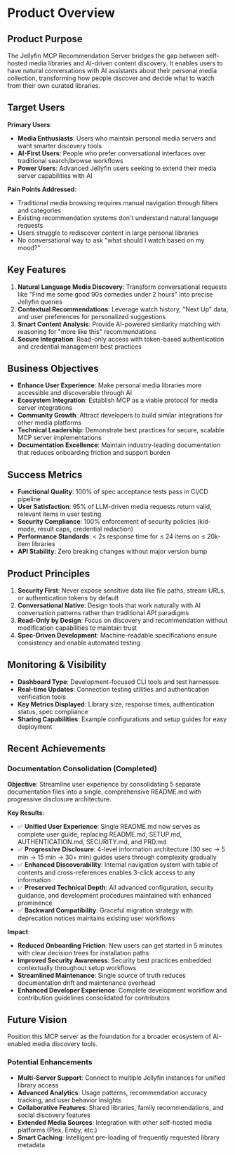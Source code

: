 # Product Overview

## Product Purpose

The Jellyfin MCP Recommendation Server bridges the gap between self-hosted media libraries and AI-driven content discovery. It enables users to have natural conversations with AI assistants about their personal media collection, transforming how people discover and decide what to watch from their own curated libraries.

## Target Users

**Primary Users**:

- **Media Enthusiasts**: Users who maintain personal media servers and want smarter discovery tools
- **AI-First Users**: People who prefer conversational interfaces over traditional search/browse workflows
- **Power Users**: Advanced Jellyfin users seeking to extend their media server capabilities with AI

**Pain Points Addressed**:

- Traditional media browsing requires manual navigation through filters and categories
- Existing recommendation systems don't understand natural language requests
- Users struggle to rediscover content in large personal libraries
- No conversational way to ask "what should I watch based on my mood?"

## Key Features

1. **Natural Language Media Discovery**: Transform conversational requests like "Find me some good 90s comedies under 2 hours" into precise Jellyfin queries
2. **Contextual Recommendations**: Leverage watch history, "Next Up" data, and user preferences for personalized suggestions
3. **Smart Content Analysis**: Provide AI-powered similarity matching with reasoning for "more like this" recommendations
4. **Secure Integration**: Read-only access with token-based authentication and credential management best practices

## Business Objectives

- **Enhance User Experience**: Make personal media libraries more accessible and discoverable through AI
- **Ecosystem Integration**: Establish MCP as a viable protocol for media server integrations
- **Community Growth**: Attract developers to build similar integrations for other media platforms
- **Technical Leadership**: Demonstrate best practices for secure, scalable MCP server implementations
- **Documentation Excellence**: Maintain industry-leading documentation that reduces onboarding friction and support burden

## Success Metrics

- **Functional Quality**: 100% of spec acceptance tests pass in CI/CD pipeline
- **User Satisfaction**: 95% of LLM-driven media requests return valid, relevant items in user testing
- **Security Compliance**: 100% enforcement of security policies (kid-mode, result caps, credential redaction)
- **Performance Standards**: < 2s response time for ≤ 24 items on ≤ 20k-item libraries
- **API Stability**: Zero breaking changes without major version bump

## Product Principles

1. **Security First**: Never expose sensitive data like file paths, stream URLs, or authentication tokens by default
2. **Conversational Native**: Design tools that work naturally with AI conversation patterns rather than traditional API paradigms
3. **Read-Only by Design**: Focus on discovery and recommendation without modification capabilities to maintain trust
4. **Spec-Driven Development**: Machine-readable specifications ensure consistency and enable automated testing

## Monitoring & Visibility

- **Dashboard Type**: Development-focused CLI tools and test harnesses
- **Real-time Updates**: Connection testing utilities and authentication verification tools
- **Key Metrics Displayed**: Library size, response times, authentication status, spec compliance
- **Sharing Capabilities**: Example configurations and setup guides for easy deployment
## Recent Achievements

### Documentation Consolidation (Completed)

**Objective**: Streamline user experience by consolidating 5 separate documentation files into a single, comprehensive README.md with progressive disclosure architecture.

**Key Results**:
- ✅ **Unified User Experience**: Single README.md now serves as complete user guide, replacing README.md, SETUP.md, AUTHENTICATION.md, SECURITY.md, and PRD.md
- ✅ **Progressive Disclosure**: 4-level information architecture (30 sec → 5 min → 15 min → 30+ min) guides users through complexity gradually
- ✅ **Enhanced Discoverability**: Internal navigation system with table of contents and cross-references enables 3-click access to any information
- ✅ **Preserved Technical Depth**: All advanced configuration, security guidance, and development procedures maintained with enhanced prominence
- ✅ **Backward Compatibility**: Graceful migration strategy with deprecation notices maintains existing user workflows

**Impact**:
- **Reduced Onboarding Friction**: New users can get started in 5 minutes with clear decision trees for installation paths
- **Improved Security Awareness**: Security best practices embedded contextually throughout setup workflows
- **Streamlined Maintenance**: Single source of truth reduces documentation drift and maintenance overhead
- **Enhanced Developer Experience**: Complete development workflow and contribution guidelines consolidated for contributors
## Future Vision

Position this MCP server as the foundation for a broader ecosystem of AI-enabled media discovery tools.

### Potential Enhancements

- **Multi-Server Support**: Connect to multiple Jellyfin instances for unified library access
- **Advanced Analytics**: Usage patterns, recommendation accuracy tracking, and user behavior insights
- **Collaborative Features**: Shared libraries, family recommendations, and social discovery features
- **Extended Media Sources**: Integration with other self-hosted media platforms (Plex, Emby, etc.)
- **Smart Caching**: Intelligent pre-loading of frequently requested library metadata
